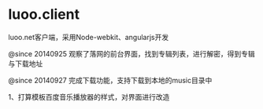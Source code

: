 luoo.client
===========

luoo.net客户端，采用Node-webkit、angularjs开发



@since 20140925
观察了落网的前台界面，找到专辑列表，进行解密，得到专辑与下载地址

@since 20140927
完成下载功能，支持下载到本地的music目录中


1、打算模板百度音乐播放器的样式，对界面进行改造


